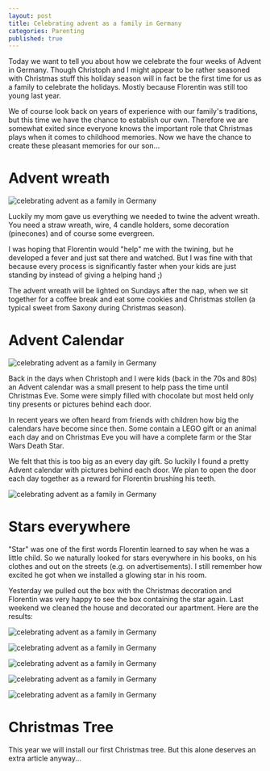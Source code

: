 ```yaml
---
layout: post
title: Celebrating advent as a family in Germany
categories: Parenting
published: true
---
```


Today we want to tell you about how we celebrate the four weeks of Advent in Germany. Though Christoph and I might appear to be rather seasoned with Christmas stuff this holiday season will in fact be the first time for us as a family to celebrate the holidays. Mostly because Florentin was still too young last year.

We of course look back on years of experience with our family's traditions, but this time we have the chance to establish our own. Therefore we are somewhat exited since everyone knows the important role that Christmas plays when it comes to childhood memories. Now we have the chance to create these pleasant memories for our son...

# Advent wreath
![celebrating advent as a family in Germany](/assets/img/advent-wreth.jpg)

Luckily my mom gave us everything we needed to twine the advent wreath. You need a straw wreath, wire, 4 candle holders, some decoration (pinecones) and of course some evergreen.

I was hoping that Florentin would "help" me with the twining, but he developed a fever and just sat there and watched. But I was fine with that because every process is significantly faster when your kids are just standing by instead of giving a helping hand ;)

The advent wreath will be lighted on Sundays after the nap, when we sit together for a coffee break and eat some cookies and Christmas stollen (a typical sweet from Saxony during Christmas season).

# Advent Calendar

![celebrating advent as a family in Germany](/assets/img/advent-calendar-1.jpg)

Back in the days when Christoph and I were kids (back in the 70s and 80s) an Advent calendar was a small present to help pass the time until Christmas Eve. Some were simply filled with chocolate but most held only tiny presents or pictures behind each door.

In recent years we often heard from friends with children how big the calendars have become since then. Some contain a LEGO gift or an animal each day and on Christmas Eve you will have a complete farm or the Star Wars Death Star.

We felt that this is too big as an every day gift. So luckily I found a pretty Advent calendar with pictures behind each door. We plan to open the door each day together as a reward for Florentin brushing his teeth.

![celebrating advent as a family in Germany](/assets/img/advent-calendar-2.jpg)

# Stars everywhere

"Star" was one of the first words Florentin learned to say when he was a little child. So we naturally looked for stars everywhere in his books, on his clothes and out on the streets (e.g. on advertisements). I still remember how excited he got when we installed a glowing star in his room.

Yesterday we pulled out the box with the Christmas decoration and Florentin was very happy to see the box containing the star again. Last weekend we cleaned the house and decorated our apartment. Here are the results:

![celebrating advent as a family in Germany](/assets/img/christmas_dekoration_1.jpg)

![celebrating advent as a family in Germany](/assets/img/christmas_dekoration_2.jpg)

![celebrating advent as a family in Germany](/assets/img/christmas_dekoration_3.jpg)

![celebrating advent as a family in Germany](/assets/img/christmas_dekoration_4.jpg)

![celebrating advent as a family in Germany](/assets/img/stars.jpg)

# Christmas Tree
This year we will install our first Christmas tree. But this alone deserves an extra article anyway...
